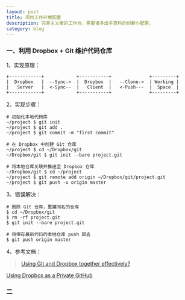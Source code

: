 ```yaml
---
layout: post
title: 项目工作环境配置
description: 完美主义者的工作台，需要诸多出乎意料的创新小配置。
category: blog
---
```


### 一、利用 Dropbox + Git 维护代码仓库

1、实现原理：

    +------------+            +-----------+              +---------+
    |  Dropbox   |  --Sync->  |  Dropbox  |   --Clone->  | Working |
    |   Server   |  <-Sync--  |   Client  |   <-Push---  |  Space  |
    +------------+            +-----------+              +---------+

2、实现步骤：

    # 初始化本地代码库
    ~/project $ git init
    ~/project $ git add .
    ~/project $ git commit -m "first commit"
    
    # 在 Dropbox 中创建 Git 仓库
    ~/project $ cd ~/Dropbox/git
    ~/Dropbox/git $ git init --bare project.git
    
    # 将本地仓库关联并推送至 Dropbox 仓库
    ~/Dropbox/git $ cd ~/project
    ~/project $ git remote add origin ~/Dropbox/git/project.git
    ~/project $ git push -u origin master
    
3、错误解决：

    # 删除 Git 仓库，重建同名的仓库
    $ cd ~/Dropbox/git
    $ rm -rf project.git
    $ git init --bare project.git
    
    # 将保存最新代码的本地仓库 push 回去
    $ git push origin master
    
4、参考文档：

> [Using Git and Dropbox together effectively?](http://stackoverflow.com/questions/1960799/using-git-and-dropbox-together-effectively)
  
  [Using Dropbox as a Private GitHub](http://jetheis.com/blog/2013/02/17/using-dropbox-as-a-private-github/)

### 二

[Beetaa]:    http://beetaa.com  "Beetaa"
